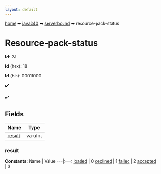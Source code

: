 ```yaml
---
layout: default
---
```


[home](/) ➡ [java340](/protocol/java340) ➡ [serverbound](/protocol/java340/serverbound) ➡ resource-pack-status

# Resource-pack-status

**Id**: 24

**Id** (hex): 18

**Id** (bin): 00011000

✔️

✔️

## Fields

Name | Type
---|---
[result](#result) | varuint

### result

**Constants**:
Name | Value
---|:---:
[loaded](result_loaded) | 0
[declined](result_declined) | 1
[failed](result_failed) | 2
[accepted](result_accepted) | 3

